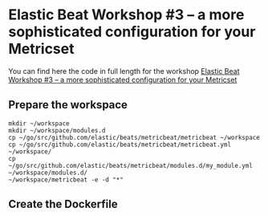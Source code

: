 # Elastic Beat Workshop #3 – a more sophisticated configuration for your Metricset

You can find here the code in full length for the workshop [Elastic Beat Workshop #3 – a more sophisticated configuration for your Metricset](https://cdax.ch/2022/03/05/elasticsearch-beat-workshop-1-secured-metricbeat/)

## Prepare the workspace

```
mkdir ~/workspace
mkdir ~/workspace/modules.d
cp ~/go/src/github.com/elastic/beats/metricbeat/metricbeat ~/workspace
cp ~/go/src/github.com/elastic/beats/metricbeat/metricbeat.yml ~/workspace/
cp ~/go/src/github.com/elastic/beats/metricbeat/modules.d/my_module.yml ~/workspace/modules.d/
~/workspace/metricbeat -e -d "*"

```

## Create the Dockerfile

```

```